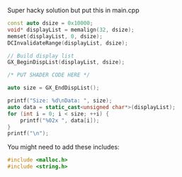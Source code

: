 Super hacky solution but put this in main.cpp

```cpp
const auto dsize = 0x10000;
void* displayList = memalign(32, dsize);
memset(displayList, 0, dsize);
DCInvalidateRange(displayList, dsize);

// Build display list
GX_BeginDispList(displayList, dsize);

/* PUT SHADER CODE HERE */

auto size = GX_EndDispList();

printf("Size: %d\nData: ", size);
auto data = static_cast<unsigned char*>(displayList);
for (int i = 0; i < size; ++i) {
	printf("%02x ", data[i]);
}
printf("\n");
```

You might need to add these includes:
```cpp
#include <malloc.h>
#include <string.h>
```